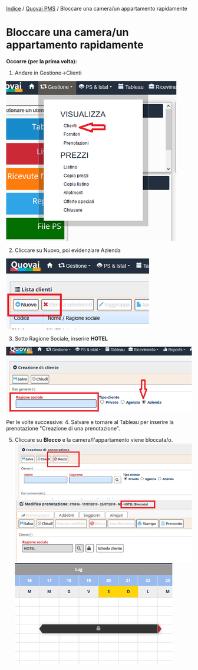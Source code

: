 
[Indice](index.md) / [Quovai PMS](quovai-pms-it.md) / Bloccare una camera/un appartamento rapidamente

# **Bloccare una camera/un appartamento rapidamente**

**Occorre (per la prima volta):**
1. Andare in Gestione->Clienti

 ![](images/blocco-camera-001.png)

2. Cliccare su Nuovo, poi evidenziare Azienda
 
 ![](images/blocco-camera-002.png)
  
3. Sotto Ragione Sociale, inserire **HOTEL**
 
 ![](images/blocco-camera-003.png)
  
 Per le volte successive:
4.  Salvare e tornare al Tableau per inserire la prenotazione "Creazione di una prenotazione".  

5. Cliccare su **Blocco** e la camera/l'appartamento viene bloccata/o.
 ![](images/blocco-camera-004.png)
 ![](images/blocco-camera-005.png)
 ![](images/blocco-camera-006.png)

 







